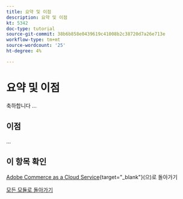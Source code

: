 ```yaml
---
title: 요약 및 이점
description: 요약 및 이점
kt: 5342
doc-type: tutorial
source-git-commit: 38b6b858e0439619c41008b2c38720d7a26e713e
workflow-type: tm+mt
source-wordcount: '25'
ht-degree: 4%

---
```


# 요약 및 이점

축하합니다 ...

## 이점

...

## 이 항목 확인

[Adobe Commerce as a Cloud Service](./accs.md){target="_blank"}(으)로 돌아가기

[모든 모듈로 돌아가기](../../../overview.md)
